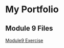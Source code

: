 # My Portfolio 
## Module 9 Files 
<a href="https://rfm44.github.io/Test-Module9"> Module9 Exercise </a>


